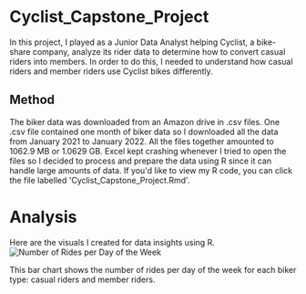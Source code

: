 # Cyclist_Capstone_Project

In this project, I played as a Junior Data Analyst helping Cyclist, a bike-share company, analyze its rider data to determine how to convert casual riders into members. In order to do this, I needed to understand how casual riders and member riders use Cyclist bikes differently. 

## Method 
The biker data was downloaded from an Amazon drive in .csv files. One .csv file contained one month of biker data so I downloaded all the data from January 2021 to January 2022. All the files together amounted to 1062.9 MB or 1.0629 GB. Excel kept crashing whenever I tried to open the files so I decided to process and prepare the data using R since it can handle large amounts of data. If you'd like to view my R code, you can click the file labelled 'Cyclist_Capstone_Project.Rmd'.

# Analysis 
Here are the visuals I created for data insights using R.
![Number of Rides per Day of the Week](https://user-images.githubusercontent.com/100651280/157783400-43d07fa9-1fc7-4ec0-852a-df5c92b04d13.png)

This bar chart shows the number of rides per day of the week for each biker type: casual riders and member riders. 
